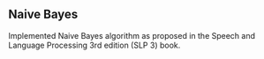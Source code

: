 ## Naive Bayes
Implemented Naive Bayes algorithm as proposed in the Speech and Language Processing 3rd edition (SLP 3) book. 
